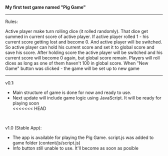<b>My first test game named "Pig Game"</b><br>

------------------------------------------------------------

Rules:<br>

Active player make turn rolling dice (it rolled randomly). That dice get summed in current score of active player.
If active player rolled 1 - his current score getting lost and become 0. And active player will be switched. 
So active player can hold his current score and set it to global score and save his score. After holding score the active player will be switched and his current score will become 0 again, but global score remain. Players will roll dices as long as one of them haven't 100 in global score.
When "New Game" button was clicked - the game will be set up to new game<br>

------------------------------------------------------------

v0.1:<br>
<ul>
    <li>Main structure of game is done for now and ready to use.</li>
    <li>Next update will include game logic using JavaScript. It will be ready for playing soon</li>
<<<<<<< HEAD
</ul><br>

v1.0 (Stable App):<br>
<ul>
    <li>The app is available for playing the Pig Game. script.js was added to game folder (content/js/script.js)</li>
    <li>Info button still unable to use. It'll become as soon as posible</li>
</ul>

